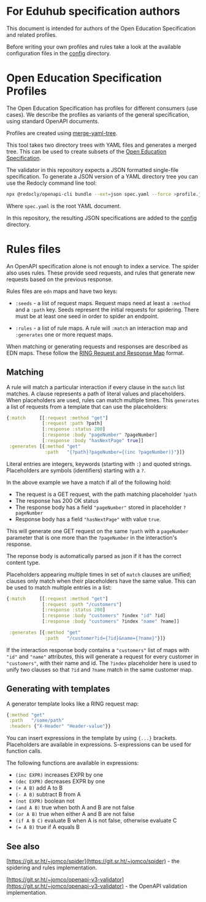 # For Eduhub specification authors

This document is intended for authors of the Open Education
Specification and related profiles.

Before writing your own profiles and rules take a look at the
available configuration files in the [config](../config) directory.

# Open Education Specification Profiles

The Open Education Specification has profiles for different consumers
(use cases). We describe the profiles as variants of the general
specification, using standard OpenAPI documents.

Profiles are created using
[merge-yaml-tree](https://git.sr.ht/~jomco/merge-yaml-tree). 

This tool takes two directory trees with YAML files and generates a
merged tree.  This can be used to create subsets of the [Open
Education
Specification](https://github.com/open-education-api/specification/tree/master/v5).

The validator in this repository expects a JSON formatted single-file
specification. To generate a JSON version of a YAML directory tree you
can use the Redocly command line tool:

```sh
npx @redocly/openapi-cli bundle --ext=json spec.yaml --force >profile.json
```

Where `spec.yaml` is the root YAML document.

In this repository, the resulting JSON specifications are added to the
[config](../config) directory.

# Rules files

An OpenAPI specification alone is not enough to index a service. The
spider also uses rules. These provide seed requests, and rules that
generate new requests based on the previous response.

Rules files are `edn` maps and have two keys:

- `:seeds` - a list of request maps. Request maps need at least a
  `:method` and a `:path` key. Seeds represent the initial requests
  for spidering. There must be at least one seed in order to spider an
  endpoint.

- `:rules` - a list of rule maps. A rule will `:match` an interaction
  map and `:generates` one or more request maps.

When matching or generating requests and responses are described as
EDN maps. These follow the [RING Request and Response
Map](https://github.com/ring-clojure/ring/blob/master/SPEC#L44)
format.

## Matching

A rule will match a particular interaction if every clause in the
`match` list matches. A clause represents a path of literal values and
placeholders. When placeholders are used, rules can match multiple
times.  This `generates` a list of requests from a template that can
use the placeholders:

```clojure
{:match     [[:request :method "get"]
             [:request :path ?path]
             [:response :status 200]
             [:response :body "pageNumber" ?pageNumber]
             [:response :body "hasNextPage" true]]
 :generates [{:method "get"
              :path   "{?path}?pageNumber={(inc ?pageNumber)}"}]}
```

Literal entries are integers, keywords (starting with `:`) and quoted
strings. Placeholders are symbols (identifiers) starting with a `?`.

In the above example we have a match if all of the following hold:

- The request is a GET request, with the path matching placeholder
  `?path`
- The response has 200 OK status
- The response body has a field `"pageNumber"` stored in placeholder
  `?pageNumber`
- Response body has a field `"hasNextPage"` with value `true`.

This will generate one GET request on the same `?path` with a
`pageNumber` parameter that is one more than the `?pageNumber` in the
interaction's response.

The reponse body is automatically parsed as json if it has the correct
content type.

Placeholders appearing multiple times in set of `match` clauses are
unified; clauses only match when their placeholders have the same
value.  This can be used to match multiple entries in a list:

```clojure
{:match     [[:request :method "get"]
             [:request :path "/customers"]
             [:response :status 200]
             [:response :body "customers" ?index "id" ?id]
             [:response :body "customers" ?index "name" ?name]]

 :generates [{:method "get"
              :path   "/customer?id={?id}&name={?name}"}]}
```

If the interaction response body contains a `"customers"` list of maps
with `"id"` and `"name"` attributes, this will generate a request for
every customer in `"customers"`, with their name and id. The `?index`
placeholder here is used to unify two clauses so that `?id` and
`?name` match in the same customer map.

## Generating with templates

A generator template looks like a RING request map:

```clojure
{:method "get"
 :path   "/some/path"
 :headers {"X-Header" "Header-value"}}
```

You can insert expressions in the template by using `{...}`
brackets. Placeholders are available in expressions.  S-expressions
can be used for function calls.

The following functions are available in expressions:

- `(inc EXPR)` increases EXPR by one
- `(dec EXPR)` decreases EXPR by one
- `(+ A B)` add A to B
- `(- A B)` subtract B from A
- `(not EXPR)` boolean not
- `(and A B)` true when both A and B are not false
- `(or A B)` true when either A and B are not false
- `(if A B C)` evaluate B when A is not false, otherwise evaluate C
- `(= A B)` true if A equals B

## See also

[https://git.sr.ht/~jomco/spider](https://git.sr.ht/~jomco/spider) -
the spidering and rules implementation.

[https://git.sr.ht/~jomco/openapi-v3-validator](https://git.sr.ht/~jomco/openapi-v3-validator) -
the OpenAPI validation implementation.

